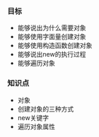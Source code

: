 ### 目标
* 能够说出为什么需要对象
* 能够使用字面量创建对象
* 能够使用构造函数创建对象
* 能够说出new的执行过程
* 能够遍历对象


### 知识点
* 对象
* 创建对象的三种方式
* new关键字
* 遍历对象属性
